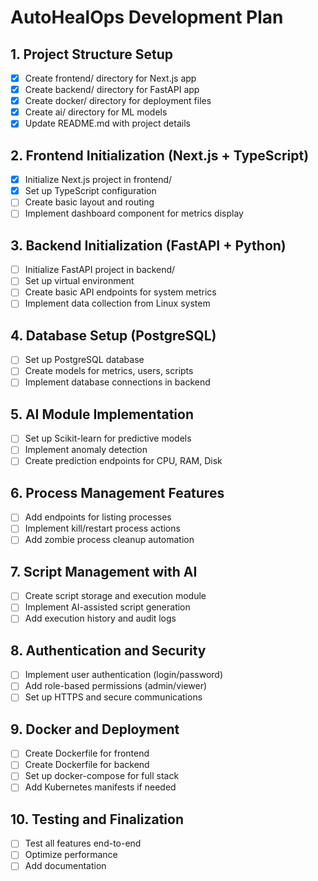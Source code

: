 # AutoHealOps Development Plan

## 1. Project Structure Setup
- [x] Create frontend/ directory for Next.js app
- [x] Create backend/ directory for FastAPI app
- [x] Create docker/ directory for deployment files
- [x] Create ai/ directory for ML models
- [x] Update README.md with project details

## 2. Frontend Initialization (Next.js + TypeScript)
- [x] Initialize Next.js project in frontend/
- [x] Set up TypeScript configuration
- [ ] Create basic layout and routing
- [ ] Implement dashboard component for metrics display

## 3. Backend Initialization (FastAPI + Python)
- [ ] Initialize FastAPI project in backend/
- [ ] Set up virtual environment
- [ ] Create basic API endpoints for system metrics
- [ ] Implement data collection from Linux system

## 4. Database Setup (PostgreSQL)
- [ ] Set up PostgreSQL database
- [ ] Create models for metrics, users, scripts
- [ ] Implement database connections in backend

## 5. AI Module Implementation
- [ ] Set up Scikit-learn for predictive models
- [ ] Implement anomaly detection
- [ ] Create prediction endpoints for CPU, RAM, Disk

## 6. Process Management Features
- [ ] Add endpoints for listing processes
- [ ] Implement kill/restart process actions
- [ ] Add zombie process cleanup automation

## 7. Script Management with AI
- [ ] Create script storage and execution module
- [ ] Implement AI-assisted script generation
- [ ] Add execution history and audit logs

## 8. Authentication and Security
- [ ] Implement user authentication (login/password)
- [ ] Add role-based permissions (admin/viewer)
- [ ] Set up HTTPS and secure communications

## 9. Docker and Deployment
- [ ] Create Dockerfile for frontend
- [ ] Create Dockerfile for backend
- [ ] Set up docker-compose for full stack
- [ ] Add Kubernetes manifests if needed

## 10. Testing and Finalization
- [ ] Test all features end-to-end
- [ ] Optimize performance
- [ ] Add documentation
